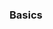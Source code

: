 <link rel="stylesheet" href="{{baseUrl}}/css/textbook.css">

<div class="website-content">

### Basics

<div id="main">

<include src="./introduction/topicPanel.md" />

</div>
</div>
